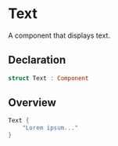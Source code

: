 # Text

A component that displays text.

## Declaration

```swift
struct Text : Component
```

## Overview

```swift
Text {
    "Lorem ipsum..."
}
```
